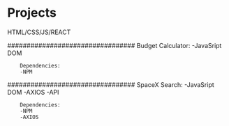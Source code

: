 # Projects
HTML/CSS/JS/REACT

#################################
    Budget Calculator:
     -JavaSript DOM
    
        Dependencies:
        -NPM
    
################################# 
    SpaceX Search:
     -JavaSript DOM
     -AXIOS
     -API

        Dependencies:
        -NPM
        -AXIOS

